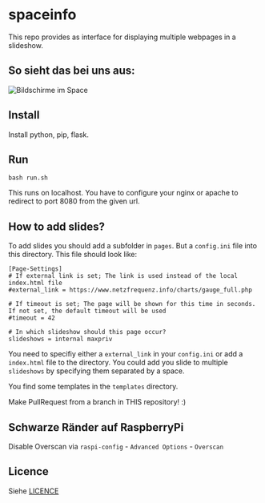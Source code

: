 # spaceinfo

This repo provides as interface for displaying multiple webpages in a slideshow.

## So sieht das bei uns aus:
![Bildschirme im Space](spaceinfo.jpg)

## Install
Install python, pip, flask.

## Run
```
bash run.sh
```
This runs on localhost. You have to configure your nginx or apache to redirect to port 8080 from the given url.

## How to add slides?
To add slides you should add a subfolder in `pages`. But a `config.ini` file into this directory. This file should look like:
```
[Page-Settings]
# If external link is set; The link is used instead of the local index.html file
#external_link = https://www.netzfrequenz.info/charts/gauge_full.php

# If timeout is set; The page will be shown for this time in seconds. If not set, the default timeout will be used
#timeout = 42

# In which slideshow should this page occur?
slideshows = internal maxpriv
```
You need to specifiy either a `external_link` in your `config.ini` or add a `index.html` file to the directory. You could add you slide to multiple `slideshows` by specifying them separated by a space.

You find some templates in the `templates` directory.

Make PullRequest from a branch in THIS repository! :)

## Schwarze Ränder auf RaspberryPi
Disable Overscan via `raspi-config` - `Advanced Options` - `Overscan`

## Licence
Siehe [LICENCE](LICENCE.md)
